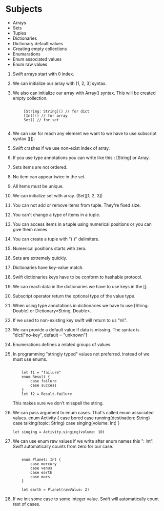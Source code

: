 # Subjects


- Arrays
- Sets
- Tuples
- Dictionaries
- Dictionary default values
- Creating empty collections
- Enumarations
- Enum associated values
- Enum raw values


1. Swift arrays start with 0 index.
2. We can initialize our array with [1, 2, 3] syntax.
3. We also can initialize our array with Array<Type>() syntax. This will be created empty collection. 
    <pre><code>
        [String: String]() // for dict
        [Int]() // for array
        Set<String>() // for set
    </code></pre>
      
1. We can use for reach any element we want to we have to use subscript syntax ([]).
2. Swift crashes if we use non-exist index of array.
3. If you use type annotations you can write like this : [String] or Array<String>.
4. Sets items are not ordered.
5. No item can appear twice in the set.
6. All items must be unique.
7. We can initialize set with array. (Set([1, 2, 3])
8. You can not add or remove items from tuple. They're fixed size.
9. You can't change a type of items in a tuple.
10. You can access items in a tuple using numerical positions or you can give them names
11. You can create a tuple with "( )"  delimiters. 
12. Numerical positions starts with zero.
13. Sets are extremely quickly.
14. Dictionaries have key-value match.
15. Swift dictionaries keys have to be conform to hashable protocol.
16. We can reach data in the dictionaries we have to use keys in the [].
17. Subscript operator return the optional type of the value type.
18. When using type annotations in dictionaries we have to use [String: Double] or Dictionary<String, Double>.
19. If we used to non-existing key swift will return to us "nil".
20. We can provide a default value if data is missing. The syntax is "dict["no-key", default = "unknown"]
21. Enumerations defines a related groups of values.
22. In programming "stringly typed" values not preferred. Instead of we must use enums. 
    <pre><code>
        let f1 = "failure"  
        enum Result {
            case failure
            case success
        }
        let f2 = Result.failure
    </code></pre>
        
    This makes sure we don't misspell the string.
    
23. We can pass argument to enum cases. That's called enum associated values.
        enum Activity {
            case bored
            case running(destination: String)
            case talking(topic: String)
            case singing(volume: Int)
        }
        
        let singing = Activity.singing(volume: 10)
24. We can use enum raw values if we write after enum names  this ": Int". Swift automatically counts from zero for our case.
    <pre><code>
        enum Planet: Int {
            case mercury
            case venus
            case earth
            case mars
        }
        
        let earth = Planet(rawValue: 2)
    </code></pre>
        
        
25. If we init some case to some integer value. Swift will automatically count rest of cases.
    

    





